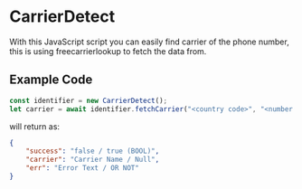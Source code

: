 # CarrierDetect
With this JavaScript script you can easily find carrier of the phone number, this is using freecarrierlookup to fetch the data from.

## Example Code
```js
const identifier = new CarrierDetect();
let carrier = await identifier.fetchCarrier("<country code>", "<number without country>");
```

will return as:
```json
{
    "success": "false / true (BOOL)",
    "carrier": "Carrier Name / Null",
    "err": "Error Text / OR NOT"
}
```
